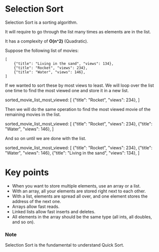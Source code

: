 # Selection Sort

Selection Sort is a sorting algorithm.

It will require to go through the list many times as elements are in the list.

It has a complexity of **O(n^2)** (Quadratic).

Suppose the following list of movies:

    [
        {"title": "Living in the sand", "views": 134},
        {"title": "Rocket", "views": 234},
        {"title": "Water", "views": 146},
    ]

If we wanted to sort these by most views to least. We will loop over the list one time to find the most viewed one and store it in a new list.

sorted_movie_list_most_viewed:
    [
        {"title": "Rocket", "views": 234},
    ]

Then we will do the same operation to find the most viewed movie of the remaining movies in the list.

sorted_movie_list_most_viewed:
    [
        {"title": "Rocket", "views": 234},
        {"title": "Water", "views": 146},
    ]

And so on until we are done with the list.

sorted_movie_list_most_viewed:
    [
        {"title": "Rocket", "views": 234},
        {"title": "Water", "views": 146},
        {"title": "Living in the sand", "views": 134},
    ]

# Key points

- When you want to store multiple elements, use an array or a list.
- With an array, all your elements are stored right next to each other.
- With a list, elements are spread all over, and one element stores the address of the next one.
- Arrays allow fast reads.
- Linked lists allow fast inserts and deletes.
- All elements in the array should be the same type (all ints, all doubles, and so on).

### Note

Selection Sort is the fundamental to understand Quick Sort.
